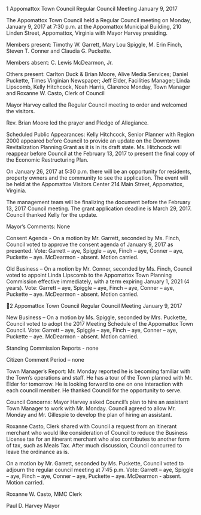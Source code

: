 1  Appomattox Town Council
Regular Council Meeting
January 9, 2017

The Appomattox Town Council held a Regular Council meeting on Monday, January 9, 2017 at
7:30 p.m. at the Appomattox Municipal Building, 210 Linden Street, Appomattox, Virginia with
Mayor Harvey presiding.

Members present:  Timothy W. Garrett, Mary Lou Spiggle, M. Erin Finch, Steven T. Conner and
Claudia G. Puckette.

Members absent:  C. Lewis McDearmon, Jr.

Others present:  Carlton Duck & Brian Moore, Alive Media Services; Daniel Puckette, Times
Virginian Newspaper; Jeff Elder, Facilities Manager; Linda Lipscomb, Kelly Hitchcock, Noah
Harris, Clarence Monday, Town Manager and Roxanne W. Casto, Clerk of Council

Mayor Harvey called the Regular Council meeting to order and welcomed the visitors.

Rev. Brian Moore led the prayer and Pledge of Allegiance.

Scheduled Public Appearances:
Kelly Hitchcock, Senior Planner with Region 2000 appeared before Council to provide an update
on the Downtown Revitalization Planning Grant as it is in its draft state.  Ms. Hitchcock will
reappear before Council at the February 13, 2017 to present the final copy of the Economic
Restructuring Plan.

On January 26, 2017 at 5:30 p.m. there will be an opportunity for residents, property owners and
the community to see the application.  The event will be held at the Appomattox Visitors Center
214 Main Street, Appomattox, Virginia.

The management team will be finalizing the document before the February 13, 2017 Council
meeting.  The grant application deadline is March 29, 2017.  Council thanked Kelly for the
update.

Mayor’s Comments:
None

Consent Agenda -
On a motion by Mr. Garrett, seconded by Ms. Finch, Council voted to approve the consent
agenda of January 9, 2017 as presented.  Vote:  Garrett – aye, Spiggle – aye, Finch – aye, Conner
– aye, Puckette – aye. McDearmon - absent.  Motion carried.

Old Business –
On a motion by Mr. Conner, seconded by Ms. Finch, Council voted to appoint Linda Lipscomb
to the Appomattox Town Planning Commission effective immediately, with a term expiring
January 1, 2021 (4 years).  Vote:  Garrett – aye, Spiggle – aye, Finch – aye, Conner – aye,
Puckette – aye. McDearmon - absent.  Motion carried.

2  Appomattox Town Council
Regular Council Meeting
January 9, 2017

New Business –
On a motion by Ms. Spiggle, seconded by Mrs. Puckette, Council voted to adopt the 2017
Meeting Schedule of the Appomattox Town Council.  Vote:  Garrett – aye, Spiggle – aye, Finch
– aye, Conner – aye, Puckette – aye. McDearmon - absent.  Motion carried.

Standing Commission Reports - none

Citizen Comment Period – none

Town Manager’s Report:
Mr. Monday reported he is becoming familiar with the Town’s operations and staff.  He has a
tour of the Town planned with Mr. Elder for tomorrow.  He is looking forward to one on one
interaction with each council member.  He thanked Council for the opportunity to serve.

Council Concerns:
Mayor Harvey asked Council’s plan to hire an assistant Town Manager to work with Mr.
Monday.  Council agreed to allow Mr. Monday and Mr. Gillespie to develop the plan of hiring
an assistant.

Roxanne Casto, Clerk shared with Council a request from an itinerant merchant who would like
consideration of Council to reduce the Business License tax for an itinerant merchant who also
contributes to another form of tax, such as Meals Tax.  After much discussion, Council
concurred to leave the ordinance as is.

On a motion by Mr. Garrett, seconded by Ms. Puckette, Council voted to adjourn the regular
council meeting at 7:45 p.m.   Vote:  Garrett – aye, Spiggle – aye, Finch – aye, Conner – aye,
Puckette – aye. McDearmon - absent.  Motion carried.

Roxanne W. Casto, MMC
Clerk

Paul D. Harvey
Mayor

